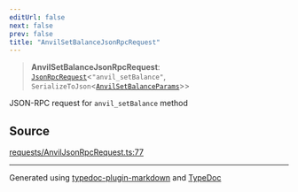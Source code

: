 ```yaml
---
editUrl: false
next: false
prev: false
title: "AnvilSetBalanceJsonRpcRequest"
---
```


> **AnvilSetBalanceJsonRpcRequest**: [`JsonRpcRequest`](/generated/type-aliases/jsonrpcrequest/)\<`"anvil_setBalance"`, `SerializeToJson`\<[`AnvilSetBalanceParams`](/generated/type-aliases/anvilsetbalanceparams/)\>\>

JSON-RPC request for `anvil_setBalance` method

## Source

[requests/AnvilJsonRpcRequest.ts:77](https://github.com/evmts/tevm-monorepo/blob/main/vm/api/src/requests/AnvilJsonRpcRequest.ts#L77)

***
Generated using [typedoc-plugin-markdown](https://www.npmjs.com/package/typedoc-plugin-markdown) and [TypeDoc](https://typedoc.org/)
